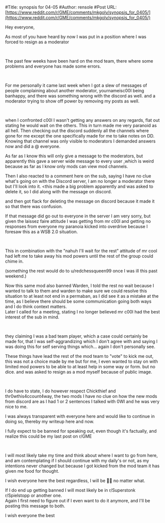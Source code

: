 #Title: synopsis for 04-05
#Author: rensole
#Post URL: [https://www.reddit.com/r/GME/comments/mkgolv/synopsis_for_0405/](https://www.reddit.com/r/GME/comments/mkgolv/synopsis_for_0405/)


Hey everyone,

As most of you have heard by now I was put in a position where I was forced to resign as a moderator

&#x200B;

The past few weeks have been hard on the mod team, there where some problems and everyone has made some errors.

&#x200B;

For me personally it came last week when I got a slew of messages of people complaining about another moderator, yournameisc00l being banhappy, and there was something wrong with the discord as well. and a moderator trying to show off power by removing my posts as well.

&#x200B;

when I confronted c00l I wasn't getting any answers on any regards, flat out stating he would wait on the others. This in turn made me very paranoid as all hell. Then checking out the discord suddenly all the channels where gone for me except the one specifically made for me to take notes on DD. Knowing that channel was only visible to moderators I demanded answers now and did a @ everyone.

As far as I know this will only give a message to the moderators, but apparently this gave a server wide message to every user ,which is weird because as far as I know only mods can view mod channels.

Then I also reacted to a comment here on the sub, saying I have no clue what's going on with the Discord server, I am no longer a moderator there but I'll look into it. <this made a big problem apparently and was asked to delete it, so I did along with the message on discord.

and then got flack for deleting the message on discord because it made it so that there was confusion.

If that message did go out to everyone in the server I am very sorry, but given the laissez faire attitude I was getting from mr c00l and getting no responses from everyone my paranoia kicked into overdrive because I foresaw this as a WSB 2.0 situation.

&#x200B;

This in combination with the "nahuh I'll wait for the rest" attitude of mr cool had left me to take away his mod powers until the rest of the group could chime in.

(something the rest would do to u/redchessqueen99 once I was ill this past weekend.)

Now this same mod also banned Warden, I told the rest no wait because I wanted to talk to them and warden to make sure we could resolve this situation to at least not end in a permaban, as I did see it as a mistake at the time, as I believe there should be some communication going both ways and I do think context matters.  
Later I called for a meeting, stating I no longer believed mr c00l had the best interest of the sub in mind.

&#x200B;

they claiming I was a bad team player, which a case could certainly be made for, that I was self-aggrandizing which I don't agree with and saying I was doing this for self serving things which... again I don't personally see.

These things have lead the rest of the mod team to "vote" to kick me out, this was not a choice made by me but for me, I even wanted to stay on with limited mod powers to be able to at least help in some way or form. but no dice. and was asked to resign as a mod myself because of public image.

&#x200B;

I do have to state, I do however respect Chickthief and  thr0wthis4ccount4way, the two mods I have no clue on how the new mods from discord are as I had 1 or 2 sentences I talked with 0Wl and he was very nice to me.

I was always transparent with everyone here and would like to continue in doing so, thereby my writeup here and now.

I fully expect to be banned for speaking out, even though it's factually, and realize this could be my last post on r/GME

&#x200B;

I will most likely take my time and think about where I want to go from here, and am contemplating if I should continue with my daily's or not, as my intentions never changed but because I got kicked from the mod team it has given me food for thought. 

I wish everyone here the best regardless, I will be 💎👐 no matter what.

If I do end up getting banned I will most likely be in r/Superstonk  r/Spielstopp or another one.  
Again I first need to figure out if I even want to do it anymore, and I'll be posting this message to both.

I wish everyone the best